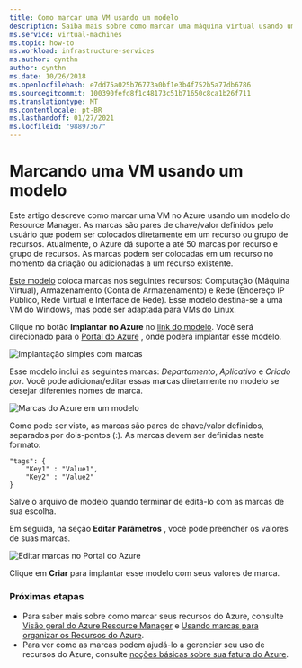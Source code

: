 ```yaml
---
title: Como marcar uma VM usando um modelo
description: Saiba mais sobre como marcar uma máquina virtual usando um modelo.
ms.service: virtual-machines
ms.topic: how-to
ms.workload: infrastructure-services
ms.author: cynthn
author: cynthn
ms.date: 10/26/2018
ms.openlocfilehash: e7dd75a025b76773a0bf1e3b4f752b5a77db6786
ms.sourcegitcommit: 100390fefd8f1c48173c51b71650c8ca1b26f711
ms.translationtype: MT
ms.contentlocale: pt-BR
ms.lasthandoff: 01/27/2021
ms.locfileid: "98897367"
---
```

# <a name="tagging-a-vm-using-a-template"></a>Marcando uma VM usando um modelo

Este artigo descreve como marcar uma VM no Azure usando um modelo do Resource Manager. As marcas são pares de chave/valor definidos pelo usuário que podem ser colocados diretamente em um recurso ou grupo de recursos. Atualmente, o Azure dá suporte a até 50 marcas por recurso e grupo de recursos. As marcas podem ser colocadas em um recurso no momento da criação ou adicionadas a um recurso existente.

[Este modelo](https://github.com/Azure/azure-quickstart-templates/tree/master/101-vm-tags) coloca marcas nos seguintes recursos: Computação (Máquina Virtual), Armazenamento (Conta de Armazenamento) e Rede (Endereço IP Público, Rede Virtual e Interface de Rede). Esse modelo destina-se a uma VM do Windows, mas pode ser adaptada para VMs do Linux.

Clique no botão **Implantar no Azure** no [link do modelo](https://github.com/Azure/azure-quickstart-templates/tree/master/101-vm-tags). Você será direcionado para o [Portal do Azure](https://portal.azure.com/) , onde poderá implantar esse modelo.

![Implantação simples com marcas](./media/tag/deploy-to-azure-tags.png)

Esse modelo inclui as seguintes marcas: *Departamento*, *Aplicativo* e *Criado por*. Você pode adicionar/editar essas marcas diretamente no modelo se desejar diferentes nomes de marca.

![Marcas do Azure em um modelo](./media/tag/azure-tags-in-a-template.png)

Como pode ser visto, as marcas são pares de chave/valor definidos, separados por dois-pontos (:). As marcas devem ser definidas neste formato:

```config
"tags": {
    "Key1" : "Value1",
    "Key2" : "Value2"
}
```

Salve o arquivo de modelo quando terminar de editá-lo com as marcas de sua escolha.

Em seguida, na seção **Editar Parâmetros** , você pode preencher os valores de suas marcas.

![Editar marcas no Portal do Azure](./media/tag/edit-tags-in-azure-portal.png)

Clique em **Criar** para implantar esse modelo com seus valores de marca.

### <a name="next-steps"></a>Próximas etapas

- Para saber mais sobre como marcar seus recursos do Azure, consulte [Visão geral do Azure Resource Manager](../azure-resource-manager/management/overview.md) e [Usando marcas para organizar os Recursos do Azure](../azure-resource-manager/management/tag-resources.md).
- Para ver como as marcas podem ajudá-lo a gerenciar seu uso de recursos do Azure, consulte [noções básicas sobre sua fatura do Azure](../cost-management-billing/understand/review-individual-bill.md).
